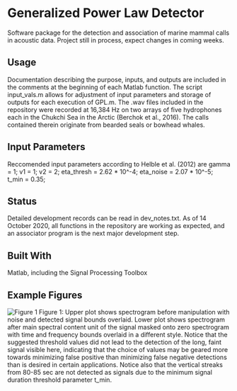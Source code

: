 # Generalized Power Law Detector
Software package for the detection and association of marine mammal calls in acoustic data. Project still in process, expect changes in coming weeks.

## Usage
Documentation describing the purpose, inputs, and outputs are included in the comments at the beginning of each Matlab function. The script input_vals.m allows for adjustment of input parameters and storage of outputs for each execution of GPL.m. 
The .wav files included in the repository were recorded at 16,384 Hz on two arrays of five hydrophones each in the Chukchi Sea in the Arctic (Berchok et al., 2016). The calls contained therein originate from bearded seals or bowhead whales. 

## Input Parameters
Reccomended input parameters according to Helble et al. (2012) are gamma = 1; v1 = 1; v2 = 2; eta_thresh = 2.62 * 10^-4; eta_noise = 2.07 * 10^-5; t_min = 0.35;

## Status
Detailed development records can be read in dev_notes.txt. As of 14 October 2020, all functions in the repository are working as expected, and an associator program is the next major development step. 

## Built With
Matlab, including the Signal Processing Toolbox

## Example Figures
![Figure 1](https://i.imgur.com/ngf3Apl.png)
Figure 1: Upper plot shows spectrogram before manipulation with noise and detected signal bounds overlaid. Lower plot shows spectrogram after main spectral content unit of the signal masked onto zero spectrogram with time and frequency bounds overlaid in a different style. Notice that the suggested threshold values did not lead to the detection of the long, faint signal visible here, indicating that the choice of values may be geared more towards minimizing false positive than minimizing false negative detections than is desired in certain applications. Notice also that the vertical streaks from 80-85 sec are not detected as signals due to the minimum signal duration threshold parameter t_min.
